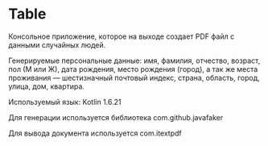 # Table
Консольное приложение, которое на выходе создает PDF файл с данными случайных людей.

Генерируемые персональные данные: имя, фамилия, отчество, возраст, пол (М или Ж), дата рождения, место рождения (город), а так же места проживания — шестизначный почтовый индекс, страна, область, город, улица, дом, квартира.

Используемый язык: Kotlin 1.6.21

Для генерации используется библиотека com.github.javafaker

Для вывода документа используется com.itextpdf



